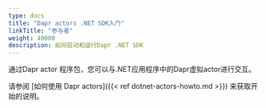 ```yaml
---
type: docs
title: "Dapr actors .NET SDK入门"
linkTitle: "参与者"
weight: 40000
description: 如何启动和运行Dapr .NET SDK
---
```


通过Dapr actor 程序包，您可以与.NET应用程序中的Dapr虚拟actor进行交互。

请参阅 [如何使用 Dapr actors]({{< ref dotnet-actors-howto.md >}}) 来获取开始的说明。
